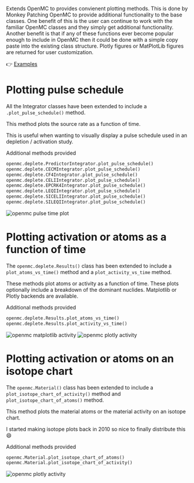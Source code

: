Extends OpenMC to provides convienent plotting methods.
This is done by Monkey Patching OpenMC to provide additional functionality to the base classes.
One benefit of this is the user can continue to work with the familiar OpenMC classes and they simply get additional functionality.
Another benefit is that if any of these functions ever become popular enough to include in OpenMC then it could be done with a simple copy paste into the existing class structure.
Plotly figures or MatPlotLib figures are returned for user customization.


:point_right: [Examples](https://github.com/fusion-energy/openmc_depletion_plotter/tree/main/examples)

# Plotting pulse schedule

All the Integrator classes have been extended to include a ```.plot_pulse_schedule()``` method.

This method plots the source rate as a function of time.

This is useful when wanting to visually display a pulse schedule used in an depletion / activation study.

Additional methods provided

```python
openmc.deplete.PredictorIntegrator.plot_pulse_schedule()
openmc.deplete.CECMIntegrator.plot_pulse_schedule()
openmc.deplete.CF4Integrator.plot_pulse_schedule()
openmc.deplete.CELIIntegrator.plot_pulse_schedule()
openmc.deplete.EPCRK4Integrator.plot_pulse_schedule()
openmc.deplete.LEQIIntegrator.plot_pulse_schedule()
openmc.deplete.SICELIIntegrator.plot_pulse_schedule()
openmc.deplete.SILEQIIntegrator.plot_pulse_schedule()
```

![openmc pulse time plot](https://user-images.githubusercontent.com/8583900/188698064-9ffae002-844d-4cdf-aca2-b87d9a8f39b4.png)

# Plotting activation or atoms as a function of time

The ```openmc.deplete.Results()``` class has been extended to include a ```plot_atoms_vs_time()``` method and a ```plot_activity_vs_time``` method.

These methods plot atoms or activity as a function of time.
These plots optionally include a breakdown of the dominant nuclides.
Matplotlib or Plotly backends are available.

Additional methods provided

```python
openmc.deplete.Results.plot_atoms_vs_time()
openmc.deplete.Results.plot_activity_vs_time()
```

![openmc matplotlib activity](https://user-images.githubusercontent.com/8583900/188697525-a156c538-1d67-4efe-b19d-f34850af8b1f.png)
![openmc plotly activity](https://user-images.githubusercontent.com/8583900/188697666-13f4ed29-3293-44f7-99d2-7eabf48d54cb.png)

# Plotting activation or atoms on an isotope chart

The ```openmc.Material()``` class has been extended to include a ```plot_isotope_chart_of_activity()``` method and  ```plot_isotope_chart_of_atoms()``` method.

This method plots the material atoms or the material activity on an isotope chart.

I started making isotope plots back in 2010 so nice to finally distribute this :smile:

Additional methods provided

```python
openmc.Material.plot_isotope_chart_of_atoms()
openmc.Material.plot_isotope_chart_of_activity()
```
![openmc plotly activity](https://user-images.githubusercontent.com/8583900/188697852-962e47d2-4f41-4449-abb1-7cc0b39996e0.png)
